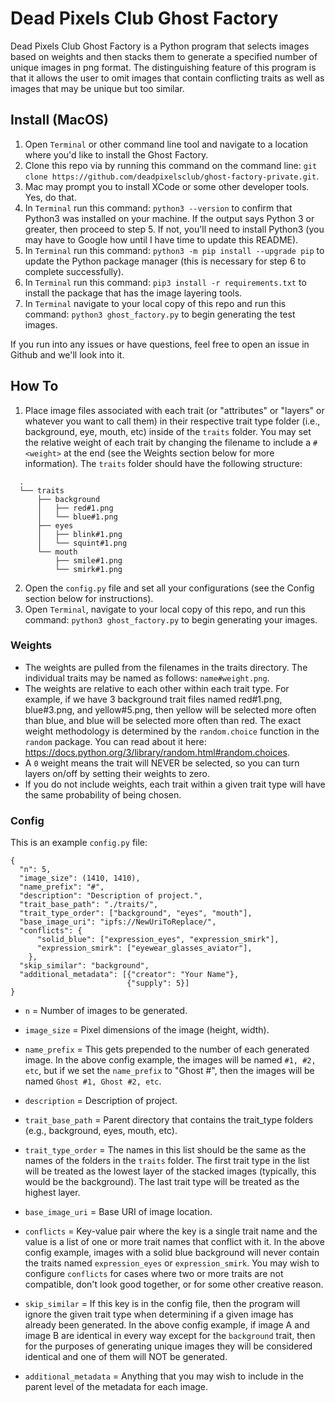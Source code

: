# Dead Pixels Club Ghost Factory

Dead Pixels Club Ghost Factory is a Python program that selects images based on weights and then stacks them to generate a specified number of unique images in png format.  The distinguishing feature of this program is that it allows the user to omit images that contain conflicting traits as well as images that may be unique but too similar.

## Install (MacOS)

1. Open `Terminal` or other command line tool and navigate to a location where you'd like to install the Ghost Factory.
2. Clone this repo via by running this command on the command line:  `git clone https://github.com/deadpixelsclub/ghost-factory-private.git`.
3. Mac may prompt you to install XCode or some other developer tools.  Yes, do that. 
4. In `Terminal` run this command: `python3 --version` to confirm that Python3 was installed on your machine.  If the output says Python 3 or greater, then proceed to step 5.  If not, you'll need to install Python3 (you may have to Google how until I have time to update this README).
5. In `Terminal` run this command: `python3 -m pip install --upgrade pip` to update the Python package manager (this is necessary for step 6 to complete successfully).
6. In `Terminal` run this command: `pip3 install -r requirements.txt` to install the package that has the image layering tools.
7. In `Terminal` navigate to your local copy of this repo and run this command: `python3 ghost_factory.py` to begin generating the test images.

If you run into any issues or have questions, feel free to open an issue in Github and we'll look into it.

## How To

1. Place image files associated with each trait (or "attributes" or "layers" or whatever you want to call them) in their respective trait type folder (i.e., background, eye, mouth, etc) inside of the `traits` folder.  You may set the relative weight of each trait by changing the filename to include a `#<weight>` at the end (see the Weights section below for more information).  The `traits` folder should have the following structure:

```
  .
  └── traits
      ├── background
      │   ├── red#1.png
      │   └── blue#1.png
      ├── eyes
      │   ├── blink#1.png
      │   └── squint#1.png
      └── mouth
          ├── smile#1.png
          └── smirk#1.png

```

2. Open the `config.py` file and set all your configurations (see the Config section below for instructions).
3. Open `Terminal`, navigate to your local copy of this repo, and run this command: `python3 ghost_factory.py` to begin generating your images.


### Weights

- The weights are pulled from the filenames in the traits directory.  The individual traits may be named as follows:  `name#weight.png`.
- The weights are relative to each other within each trait type.  For example, if we have 3 background trait files named red#1.png, blue#3.png, and yellow#5.png, then yellow will be selected more often than blue, and blue will be selected more often than red.  The exact weight methodology is determined by the `random.choice` function in the `random` package.  You can read about it here:  https://docs.python.org/3/library/random.html#random.choices.
- A `0` weight means the trait will NEVER be selected, so you can turn layers on/off by setting their weights to zero.
- If you do not include weights, each trait within a given trait type will have the same probability of being chosen.


### Config

This is an example `config.py` file:

```
{
  "n": 5, 
  "image_size": (1410, 1410),
  "name_prefix": "#", 
  "description": "Description of project.",
  "trait_base_path": "./traits/",
  "trait_type_order": ["background", "eyes", "mouth"], 
  "base_image_uri": "ipfs://NewUriToReplace/", 
  "conflicts": { 
      "solid_blue": ["expression_eyes", "expression_smirk"],
      "expression_smirk": ["eyewear_glasses_aviator"],
    },
  "skip_similar": "background",
  "additional_metadata": [{"creator": "Your Name"},
                          {"supply": 5}]
}
```

- `n` = Number of images to be generated.

- `image_size` = Pixel dimensions of the image (height, width).

- `name_prefix` = This gets prepended to the number of each generated image.  In the above config example, the images will be named `#1, #2, etc`, but if we set the `name_prefix` to "Ghost #", then the images will be named `Ghost #1, Ghost #2, etc`.

- `description` = Description of project.

- `trait_base_path` = Parent directory that contains the trait_type folders (e.g., background, eyes, mouth, etc).

- `trait_type_order` = The names in this list should be the same as the names of the folders in the `traits` folder.  The first trait type in the list will be treated as the lowest layer of the stacked images (typically, this would be the background).  The last trait type will be treated as the highest layer.

- `base_image_uri` = Base URI of image location.

- `conflicts` = Key-value pair where the key is a single trait name and the value is a list of one or more trait names that conflict with it.  In the above config example, images with a solid blue background will never contain the traits named `expression_eyes` or `expression_smirk`.  You may wish to configure `conflicts` for cases where two or more traits are not compatible, don't look good together, or for some other creative reason.

- `skip_similar` = If this key is in the config file, then the program will ignore the given trait type when determining if a given image has already been generated.  In the above config example, if image A and image B are identical in every way except for the `background` trait, then for the purposes of generating unique images they will be considered identical and one of them will NOT be generated.  

- `additional_metadata` = Anything that you may wish to include in the parent level of the metadata for each image.















